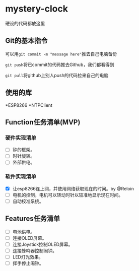 # mystery-clock
硬设的代码都放这里

## Git的基本指令
可以用`git commit -m "message here"`推去自己电脑备份

`git push`将已commit的代码推去Github，我们都看得到

`git pull`将github上别人push的代码拉来自己的电脑

## 使用的库
*ESP8266
*NTPClient
## Function任务清单(MVP)

### 硬件实现清单
- [ ] 钟的框架。
- [ ] 时针旋转。
- [ ] 外部供电。

### 软件实现清单
- [x] 让esp8266连上网，并使用网络获取现在的时间。by @Reloin
- [ ] 电机的控制，电机可以转动时针以较准地显示现在时间。
- [ ] 自动校准系统。

## Features任务清单
- [ ] 电池供电。
- [ ] 连接OLED屏幕。
- [ ] 连接Joystick控制OLED屏幕。
- [ ] 连接蜂鸣器控制闹钟。
- [ ] LED灯光效果。
- [ ] 挥手停止闹钟。
